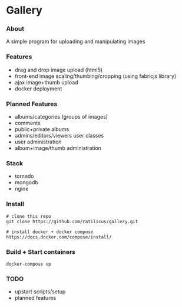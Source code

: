# Gallery

### About

A simple program for uploading and manipulating images

### Features

- drag and drop image upload (html5)
- front-end image scaling/thumbing/cropping (using fabricjs library)
- ajax image+thumb upload
- docker deployment

### Planned Features

- albums/categories (groups of images)
- comments
- public+private albums
- admins/editors/viewers user classes
- user administration
- album+image/thumb administration

### Stack

- tornado
- mongodb
- nginx

### Install

```
# clone this repo
git clone https://github.com/ratilicus/gallery.git

# install docker + docker compose
https://docs.docker.com/compose/install/
```

### Build + Start containers

```
docker-compose up
```


### TODO

- upstart scripts/setup
- planned features
